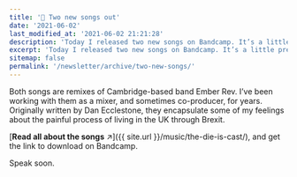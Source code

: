 ```yaml
---
title: '🎵 Two new songs out'
date: '2021-06-02'
last_modified_at: '2021-06-02 21:21:28'
description: 'Today I released two new songs on Bandcamp. It’s a little preview for my next concept album, titled "The Die is Cast".'
excerpt: 'Today I released two new songs on Bandcamp. It’s a little preview for my next concept album, titled <em>The Die is Cast</em>.'
sitemap: false
permalink: '/newsletter/archive/two-new-songs/'
---
```

Both songs are remixes of Cambridge-based band Ember Rev. I’ve been working with them as a mixer, and sometimes co-producer, for years. Originally written by Dan Ecclestone, they encapsulate some of my feelings about the painful process of living in the UK through Brexit.

[**Read all about the songs** ↗︎]({{ site.url }}/music/the-die-is-cast/), and get the link to download on Bandcamp.

Speak soon.